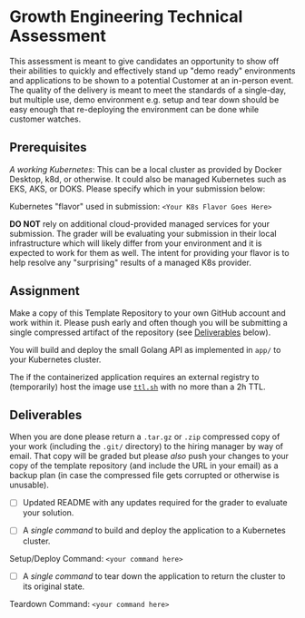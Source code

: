 # Growth Engineering Technical Assessment

This assessment is meant to give candidates an opportunity to show off their
abilities to quickly and effectively stand up "demo ready" environments and
applications to be shown to a potential Customer at an in-person event.  The
quality of the delivery is meant to meet the standards of a single-day, but
multiple use, demo environment e.g. setup and tear down should be easy enough
that re-deploying the environment can be done while customer watches.

## Prerequisites

_A working Kubernetes_: This can be a local cluster as provided by Docker
Desktop, k8d, or otherwise.  It could also be managed Kubernetes such as EKS,
AKS, or DOKS.  Please specify which in your submission below:

Kubernetes "flavor" used in submission: `<Your K8s Flavor Goes Here>`

**DO NOT** rely on additional cloud-provided managed services for your submission.
The grader will be evaluating your submission in their local infrastructure
which will likely differ from your environment and it is expected to work for
them as well.  The intent for providing your flavor is to help resolve any
"surprising" results of a managed K8s provider.

## Assignment

Make a copy of this Template Repository to your own GitHub account and work
within it.  Please push early and often though you will be submitting a single
compressed artifact of the repository (see [Deliverables](#deliverables) below).

You will build and deploy the small Golang API as implemented in `app/` to your
Kubernetes cluster.

The if the containerized application requires an external registry to
(temporarily) host the image use [`ttl.sh`](https://ttl.sh) with no more than a
2h TTL.

## Deliverables

When you are done please return a `.tar.gz` or `.zip` compressed copy of your
work (including the `.git/` directory) to the hiring manager by way of email.
That copy will be graded but please _also_ push your changes to your copy of the
template repository (and include the URL in your email) as a backup plan (in
case the compressed file gets corrupted or otherwise is unusable).

* [ ] Updated README with any updates required for the grader to evaluate your
  solution.

* [ ] A _single command_ to build and deploy the application to a Kubernetes
  cluster.

Setup/Deploy Command: `<your command here>`

* [ ] A _single command_ to tear down the application to return the cluster to
  its original state.

Teardown Command: `<your command here>`
